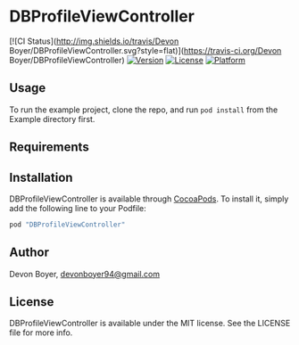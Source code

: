 # DBProfileViewController

[![CI Status](http://img.shields.io/travis/Devon Boyer/DBProfileViewController.svg?style=flat)](https://travis-ci.org/Devon Boyer/DBProfileViewController)
[![Version](https://img.shields.io/cocoapods/v/DBProfileViewController.svg?style=flat)](http://cocoapods.org/pods/DBProfileViewController)
[![License](https://img.shields.io/cocoapods/l/DBProfileViewController.svg?style=flat)](http://cocoapods.org/pods/DBProfileViewController)
[![Platform](https://img.shields.io/cocoapods/p/DBProfileViewController.svg?style=flat)](http://cocoapods.org/pods/DBProfileViewController)

## Usage

To run the example project, clone the repo, and run `pod install` from the Example directory first.

## Requirements

## Installation

DBProfileViewController is available through [CocoaPods](http://cocoapods.org). To install
it, simply add the following line to your Podfile:

```ruby
pod "DBProfileViewController"
```

## Author

Devon Boyer, devonboyer94@gmail.com

## License

DBProfileViewController is available under the MIT license. See the LICENSE file for more info.
